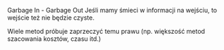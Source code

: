 Garbage In - Garbage Out
Jeśli mamy śmieci w informacji na wejściu, to wejście też nie będzie czyste.

Wiele metod próbuje zaprzeczyć temu prawu (np. większość metod szacowania kosztów, czasu itd.)